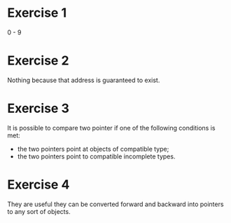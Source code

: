 # Exercise 1
0 - 9

# Exercise 2
Nothing because that address is guaranteed to exist.

# Exercise 3
It is possible to compare two pointer if one of the following conditions is met:
- the two pointers point at objects of compatible type;
- the two pointers point to compatible incomplete types.

# Exercise 4
They are useful they can be converted forward and backward into pointers to any sort of objects.
